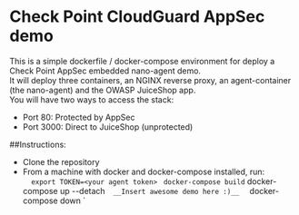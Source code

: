 # Check Point CloudGuard AppSec demo
 
 This is a simple dockerfile / docker-compose environment for deploy a Check Point AppSec embedded nano-agent demo.  
 It will deploy three containers, an NGINX reverse proxy, an agent-container (the nano-agent) and the OWASP JuiceShop app.  
You will have two ways to access the stack:  
* Port 80: Protected by AppSec  
* Port 3000: Direct to JuiceShop (unprotected)  
  
##Instructions:
 
* Clone the repository
* From a machine with docker and docker-compose installed, run:  
`  export TOKEN=<your agent token>`
`  docker-compose build
`  docker-compose up --detach`  
__Insert awesome demo here :)__  
`  docker-compose down `
 


